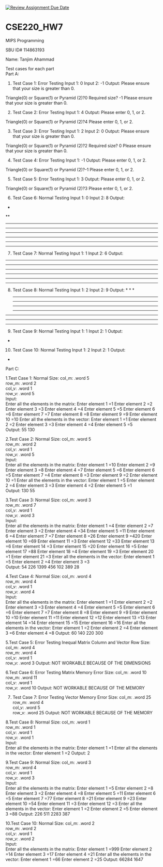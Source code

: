 [![Review Assignment Due Date](https://classroom.github.com/assets/deadline-readme-button-24ddc0f5d75046c5622901739e7c5dd533143b0c8e959d652212380cedb1ea36.svg)](https://classroom.github.com/a/K8OywbE8)
# CSE220_HW7

MIPS Programming  


SBU ID#  114863193


Name:  Tanjim Ahammad


Test cases for each part  
Part A:
1. Test Case 1: Error Testing
Input 1: 0
Input 2: -1
Output: Please ensure that your size is greater than 0.

Triangle(0) or Square(1) or Pyramid (2)?0
Required size? -1
Please ensure that your size is greater than 0.

2. Test Case 2: Error Testing
Input 1: 4
Output: Please enter 0, 1, or 2.

Triangle(0) or Square(1) or Pyramid (2)?4
Please enter 0, 1, or 2.

3. Test Case 3: Error Testing
Input 1: 2
Input 2: 0
Output: Please ensure that your size is greater than 0.

Triangle(0) or Square(1) or Pyramid (2)?2
Required size? 0
Please ensure that your size is greater than 0.

4. Test Case 4: Error Testing
Input 1: -1
Output: Please enter 0, 1, or 2.

Triangle(0) or Square(1) or Pyramid (2)?-1
Please enter 0, 1, or 2.

5. Test Case 5: Error Testing
Input 1: 3
Output: Please enter 0, 1, or 2.

Triangle(0) or Square(1) or Pyramid (2)?3
Please enter 0, 1, or 2.

6. Test Case 6: Normal Testing
Input 1: 0
Input 2: 8
Output:
*
**
***
****
*****
******
*******
********

7. Test Case 7: Normal Testing
Input 1: 1
Input 2: 6
Output:
******
******
******
******
******
******

8. Test Case 8: Normal Testing
Input 1: 2
Input 2: 9
Output:
        * 
       * * 
      * * * 
     * * * * 
    * * * * * 
   * * * * * * 
  * * * * * * * 
 * * * * * * * * 
* * * * * * * * * 

9. Test Case 9: Normal Testing
Input 1: 1
Input 2: 1
Output:
*

10. Test Case 10: Normal Testing
Input 1: 2
Input 2: 1
Output:
*


Part C:

1.Test Case 1: Normal
Size:
    col_m: .word 5         
    row_m: .word 2          
    col_v: .word 1          
    row_v: .word 5  
Input:  
    Enter all the elements in the matrix: 
    Enter element 1 =1
    Enter element 2 =2
    Enter element 3 =3
    Enter element 4 =4
    Enter element 5 =5
    Enter element 6 =6
    Enter element 7 =7
    Enter element 8 =8
    Enter element 9 =9
    Enter element 10 =10
    Enter all the elements in the vector: 
    Enter element 1 =1
    Enter element 2 =2
    Enter element 3 =3
    Enter element 4 =4
    Enter element 5 =5      
Output:
    55
    130


2.Test Case 2: Normal
Size:
    col_m: .word 5         
    row_m: .word 2          
    col_v: .word 1          
    row_v: .word 5  
Input:  
    Enter all the elements in the matrix: 
    Enter element 1 =10
    Enter element 2 =9
    Enter element 3 =8
    Enter element 4 =7
    Enter element 5 =6
    Enter element 6 =5
    Enter element 7 =4
    Enter element 8 =3
    Enter element 9 =2
    Enter element 10 =1
    Enter all the elements in the vector: 
    Enter element 1 =5
    Enter element 2 =4
    Enter element 3 =3
    Enter element 4 =2
    Enter element 5 =1    
Output:
    130
    55

3.Test Case 3: Normal
Size:
    col_m: .word 3        
    row_m: .word 7          
    col_v: .word 1          
    row_v: .word 3  
Input:  
    Enter all the elements in the matrix: 
    Enter element 1 =4
    Enter element 2 =7
    Enter element 3 =2
    Enter element 4 =34
    Enter element 5 =11
    Enter element 6 =4
    Enter element 7 =7
    Enter element 8 =26
    Enter element 9 =420
    Enter element 10 =69
    Enter element 11 =3
    Enter element 12 =33
    Enter element 13 =6
    Enter element 14 =3
    Enter element 15 =20
    Enter element 16 =5
    Enter element 17 =88
    Enter element 18 =4
    Enter element 19 =3
    Enter element 20 =1
    Enter element 21 =3
    Enter all the elements in the vector: 
    Enter element 1 =5
    Enter element 2 =4
    Enter element 3 =3  
Output:
    54
    226
    1399
    456
    102
    389
    28

4.Test Case 4: Normal
Size:
    col_m: .word 4        
    row_m: .word 4          
    col_v: .word 1          
    row_v: .word 4  
Input:  
    Enter all the elements in the matrix: 
    Enter element 1 =1
    Enter element 2 =2
    Enter element 3 =3
    Enter element 4 =4
    Enter element 5 =5
    Enter element 6 =6
    Enter element 7 =7
    Enter element 8 =8
    Enter element 9 =9
    Enter element 10 =10
    Enter element 11 =11
    Enter element 12 =12
    Enter element 13 =13
    Enter element 14 =14
    Enter element 15 =15
    Enter element 16 =16
    Enter all the elements in the vector: 
    Enter element 1 =2
    Enter element 2 =4
    Enter element 3 =6
    Enter element 4 =8
Output:
    60
    140
    220
    300

5.Test Case 5: Error Testing Inequal Matrix Column and Vector Row
Size:
    col_m: .word 4        
    row_m: .word 4          
    col_v: .word 1          
    row_v: .word 3
Output:
 NOT WORKABLE BECAUSE OF THE DIMENSIONS

6.Test Case 6: Error Testing Matrix Memory Error
Size:
    col_m: .word 10        
    row_m: .word 11          
    col_v: .word 1          
    row_v: .word 10
Output:
 NOT WORKABLE BECAUSE OF THE MEMORY



7. Test Case 7: Error Testing Vector Memory Error
Size:
    col_m: .word 25        
    row_m: .word 4          
    col_v: .word 5          
    row_v: .word 25
Output:
 NOT WORKABLE BECAUSE OF THE MEMORY


8.Test Case 8: Normal
Size:
    col_m: .word 1        
    row_m: .word 1          
    col_v: .word 1          
    row_v: .word 1  
Input:  
    Enter all the elements in the matrix: 
    Enter element 1 =1
    Enter all the elements in the vector: 
    Enter element 1 =2
Output:
    2

9.Test Case 9: Normal
Size:
    col_m: .word 3        
    row_m: .word 4          
    col_v: .word 1          
    row_v: .word 3  
Input:  
    Enter all the elements in the matrix: 
    Enter element 1 =5
    Enter element 2 =8
    Enter element 3 =2
    Enter element 4 =8
    Enter element 5 =11
    Enter element 6 =5
    Enter element 7 =77
    Enter element 8 =21
    Enter element 9 =23
    Enter element 10 =54
    Enter element 11 =3
    Enter element 12 =3
    Enter all the elements in the vector: 
    Enter element 1 =2
    Enter element 2 =5
    Enter element 3 =88
Output:
    226
    511
    2283
    387

10.Test Case 10: Normal
Size:
    col_m: .word 2        
    row_m: .word 2          
    col_v: .word 1          
    row_v: .word 2  
Input:  
    Enter all the elements in the matrix: 
    Enter element 1 =999
    Enter element 2 =14
    Enter element 3 =17
    Enter element 4 =21
    Enter all the elements in the vector: 
    Enter element 1 =66
    Enter element 2 =25
Output:
    66284
    1647










 





